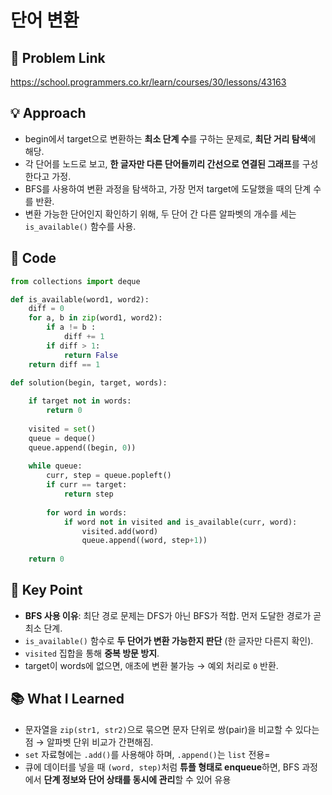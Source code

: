 # 단어 변환

## 🔗 Problem Link  
https://school.programmers.co.kr/learn/courses/30/lessons/43163

## 💡 Approach  
- begin에서 target으로 변환하는 **최소 단계 수**를 구하는 문제로, **최단 거리 탐색**에 해당.
- 각 단어를 노드로 보고, **한 글자만 다른 단어들끼리 간선으로 연결된 그래프**를 구성한다고 가정.
- BFS를 사용하여 변환 과정을 탐색하고, 가장 먼저 target에 도달했을 때의 단계 수를 반환.
- 변환 가능한 단어인지 확인하기 위해, 두 단어 간 다른 알파벳의 개수를 세는 `is_available()` 함수를 사용.

## 🧾 Code  
```python
from collections import deque

def is_available(word1, word2):
    diff = 0 
    for a, b in zip(word1, word2):
        if a != b :
            diff += 1
        if diff > 1:
            return False
    return diff == 1

def solution(begin, target, words):
    
    if target not in words:
        return 0
    
    visited = set()
    queue = deque()
    queue.append((begin, 0))
    
    while queue:
        curr, step = queue.popleft()
        if curr == target:
            return step
        
        for word in words:
            if word not in visited and is_available(curr, word):
                visited.add(word)
                queue.append((word, step+1))
    
    return 0
```

## 🎯 Key Point  
- **BFS 사용 이유**: 최단 경로 문제는 DFS가 아닌 BFS가 적합. 먼저 도달한 경로가 곧 최소 단계.
- `is_available()` 함수로 **두 단어가 변환 가능한지 판단** (한 글자만 다른지 확인).
- `visited` 집합을 통해 **중복 방문 방지**.
- target이 words에 없으면, 애초에 변환 불가능 → 예외 처리로 `0` 반환.

## 📚 What I Learned  
- 문자열을 `zip(str1, str2)`으로 묶으면 문자 단위로 쌍(pair)을 비교할 수 있다는 점 → 알파벳 단위 비교가 간편해짐.
- `set` 자료형에는 `.add()`를 사용해야 하며, `.append()`는 `list` 전용=
- 큐에 데이터를 넣을 때 `(word, step)`처럼 **튜플 형태로 enqueue**하면, BFS 과정에서 **단계 정보와 단어 상태를 동시에 관리**할 수 있어 유용
